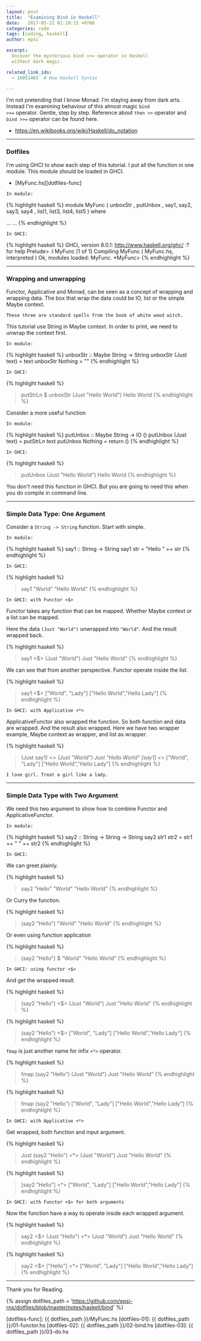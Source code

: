 ```yaml
---
layout: post
title:  "Examining Bind in Haskell"
date:   2017-05-22 01:10:15 +0700
categories: code
tags: [coding, haskell]
author: epsi

excerpt:
  Uncover the mysterious bind >>= operator in Haskell
  without dark magic.

related_link_ids: 
  - 16051403  # How Haskell Syntax

---
```


I'm not pretending that I know Monad.
I'm staying away from dark arts.
Instead I'm examining behaviour of this almost magic 
<code>bind >>=</code> operator.
Gentle, step by step.
Reference about <code>then >></code> operator
and <code>bind >>=</code> operator can be found here.

*	<https://en.wikibooks.org/wiki/Haskell/do_notation>

-- -- --

### Dotfiles

I'm using GHCI to show each step of this tutorial.
I put all the function in one module.
This module should be loaded in GHCI.

*	[MyFunc.hs][dotfiles-func]

<code>In module:</code>

{% highlight haskell %}
module MyFunc 
( unboxStr
, putUnbox
, say1, say2, say3, say4
, list1, list3, list4, list5
) where

...
...
{% endhighlight %}

<code>In GHCI:</code>

{% highlight haskell %}
GHCi, version 8.0.1: http://www.haskell.org/ghc/  :? for help
Prelude> :l MyFunc
[1 of 1] Compiling MyFunc           ( MyFunc.hs, interpreted )
Ok, modules loaded: MyFunc.
*MyFunc> 
{% endhighlight %}

-- -- --

### Wrapping and unwrapping

Functor, Applicative and Monad, can be seen as
a concept of wrapping and wrapping data.
The box that wrap the data could be 
IO, list or the simple Maybe context.

	These three are standard spells from the book of white wood witch.

This tutorial use String in Maybe context.
In order to print, we need to unwrap the context first.

<code>In module:</code>

{% highlight haskell %}
unboxStr :: Maybe String -> String
unboxStr (Just text) = text
unboxStr Nothing = ""
{% endhighlight %}

<code>In GHCI:</code>

{% highlight haskell %}
> putStrLn $ unboxStr (Just "Hello World")
Hello World
{% endhighlight %}

Consider a more useful function

<code>In module:</code>

{% highlight haskell %}
putUnbox :: Maybe String -> IO ()
putUnbox (Just text) = putStrLn text
putUnbox Nothing = return ()
{% endhighlight %}

<code>In GHCI:</code>

{% highlight haskell %}
> putUnbox (Just "Hello World")
Hello World
{% endhighlight %}

You don't need this function in GHCI.
But you are going to need this when you do compile in command line.

-- -- --

### Simple Data Type: One Argument

Consider a <code>String -> String</code> function.
Start with simple.

<code>In module:</code>

{% highlight haskell %}
say1 :: String -> String
say1 str = "Hello " ++ str
{% endhighlight %}

<code>In GHCI:</code>

{% highlight haskell %}
> say1 "World"
"Hello World"
{% endhighlight %}

<code>In GHCI: with Functor <$></code>

Functor takes any function that can be mapped.
Whether Maybe context or a list can be mapped.

Here the data <code>(Just "World")</code> unwrapped
into <code>"World"</code>. And the result wrapped back.

{% highlight haskell %}
> say1 <$> (Just "World")
Just "Hello World"
{% endhighlight %}

We can see that from another perspective.
Functor operate inside the list.

{% highlight haskell %}
> say1 <$> ["World", "Lady"]
["Hello World","Hello Lady"]
{% endhighlight %}

<code>In GHCI: with Applicative <*></code>

ApplicativeFunctor also wrapped the function.
So both function and data are wrapped.
And the result also wrapped.
Here we have two wrapper example,
Maybe context as wrapper, and list as wrapper.

{% highlight haskell %}
> (Just say1) <*> (Just "World")
Just "Hello World"
> [say1] <*> ["World", "Lady"]
["Hello World","Hello Lady"]
{% endhighlight %}

	I love girl. Treat a girl like a lady.

-- -- --

### Simple Data Type with Two Argument

We need this two argument to show
how to combine Functor and ApplicativeFunctor.

<code>In module:</code>

{% highlight haskell %}
say2 :: String -> String -> String
say2 str1 str2 = str1 ++ " " ++ str2
{% endhighlight %}

<code>In GHCI:</code>

We can greet plainly.

{% highlight haskell %}
> say2 "Hello" "World"
"Hello World"
{% endhighlight %}

Or Curry the function.

{% highlight haskell %}
> (say2 "Hello") "World"
"Hello World"
{% endhighlight %}

Or even using function application

{% highlight haskell %}
> (say2 "Hello") $ "World"
"Hello World"
{% endhighlight %}

<code>In GHCI: using functor <$></code>

And get the wrapped result.

{% highlight haskell %}
> (say2 "Hello") <$> (Just "World")
Just "Hello World"
{% endhighlight %}

{% highlight haskell %}
> (say2 "Hello") <$> ["World", "Lady"]
["Hello World","Hello Lady"]
{% endhighlight %}

<code>fmap</code> is just another name
for infix <code><*></code> operator.

{% highlight haskell %}
> fmap (say2 "Hello") (Just "World")
Just "Hello World"
{% endhighlight %}

{% highlight haskell %}
> fmap (say2 "Hello") ["World", "Lady"]
["Hello World","Hello Lady"]
{% endhighlight %}

<code>In GHCI: with Applicative <*></code>

Get wrapped, both function and input argument.

{% highlight haskell %}
> Just (say2 "Hello") <*> (Just "World")
Just "Hello World"
{% endhighlight %}

{% highlight haskell %}
> [say2 "Hello"] <*> ["World", "Lady"]
["Hello World","Hello Lady"]
{% endhighlight %}

<code>In GHCI: with Functor <$> for both arguments</code>

Now the function have a way to operate inside each wrapped argument.

{% highlight haskell %}
> say2 <$> (Just "Hello") <*> (Just "World")
Just "Hello World"
{% endhighlight %}

{% highlight haskell %}
> say2 <$> ["Hello"] <*> ["World", "Lady"]
["Hello World","Hello Lady"]
{% endhighlight %}

-- -- --

Thank you for Reading.

[//]: <> ( -- -- -- links below -- -- -- )

{% assign dotfiles_path = 'https://github.com/epsi-rns/dotfiles/blob/master/notes/haskell/bind' %}

[dotfiles-func]: {{ dotfiles_path }}/MyFunc.hs
[dotfiles-01]:   {{ dotfiles_path }}/01-functor.hs
[dotfiles-02]:   {{ dotfiles_path }}/02-bind.hs
[dotfiles-03]:   {{ dotfiles_path }}/03-do.hs
